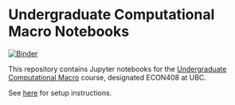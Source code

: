 # Undergraduate Computational Macro Notebooks
[![Binder](https://mybinder.org/badge_logo.svg)](https://mybinder.org/v2/gh/jlperla/undergrad_computational_macro/HEAD)

This repository contains Jupyter notebooks for the [Undergraduate Computational Macro](https://jlperla.github.io/undergrad_computational_macro/) course, designated ECON408 at UBC.

See [here](https://jlperla.github.io/undergrad_computational_macro/slides/intro.html#/computational-environment) for setup instructions.